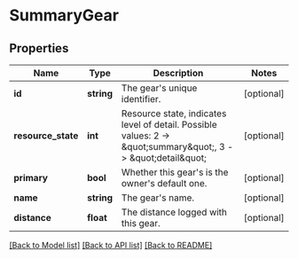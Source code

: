 # SummaryGear

## Properties
Name | Type | Description | Notes
------------ | ------------- | ------------- | -------------
**id** | **string** | The gear&#x27;s unique identifier. | [optional] 
**resource_state** | **int** | Resource state, indicates level of detail. Possible values: 2 -&gt; \&quot;summary\&quot;, 3 -&gt; \&quot;detail\&quot; | [optional] 
**primary** | **bool** | Whether this gear&#x27;s is the owner&#x27;s default one. | [optional] 
**name** | **string** | The gear&#x27;s name. | [optional] 
**distance** | **float** | The distance logged with this gear. | [optional] 

[[Back to Model list]](../../README.md#documentation-for-models) [[Back to API list]](../../README.md#documentation-for-api-endpoints) [[Back to README]](../../README.md)

